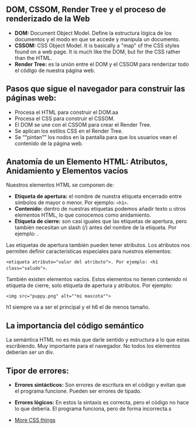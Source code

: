 
## DOM, CSSOM, Render Tree y el proceso de renderizado de la Web

* **DOM:** Document Object Model. Define la estructura lógica de los documentos y el modo en que se accede y manipula un documento.
* **CSSOM:** CSS Object Model. It is basically a "map" of the CSS styles found on a web page. It is much like the DOM, but for the CSS rather than the HTML.
* **Render Tree:** es la unión entre el DOM y el CSSOM para renderizar todo el código de nuestra página web.

## Pasos que sigue el navegador para construir las páginas web:

* Procesa el HTML para construir el DOM.aa
* Procesa el CSS para construir el CSSOM.
* El DOM se une con el CSSOM para crear el Render Tree.
* Se aplican los estilos CSS en el Render Tree.
* Se ““pintan”” los nodos en la pantalla para que los usuarios vean el contenido de la página web.

## Anatomía de un Elemento HTML: Atributos, Anidamiento y Elementos vacíos

Nuestros elementos HTML se componen de:

* **Etiqueta de apertura:** el nombre de nuestra etiqueta encerrado entre símbolos de mayor o menor. Por ejemplo: `<h1>`.
* **Contenido:** dentro de nuestras etiquetas podemos añadir texto u otros elementos HTML, lo que conocemos como anidamiento.
* **Etiqueta de cierre:** son casi iguales que las etiquetas de apertura, pero también necesitan un slash (/) antes del nombre de la etiqueta. Por ejemplo: </h1>.

Las etiquetas de apertura también pueden tener atributos. Los atributos nos permiten definir características especiales para nuestros elementos: 

`<etiqueta atributo="valor del atributo">. Por ejemplo: <h1 class="saludo">`.

También existen elementos vacíos. Estos elementos no tienen contenido ni etiqueta de cierre, solo etiqueta de apertura y atributos. Por ejemplo: 

`<img src="puppy.png" alt=""mi mascota"">`

h1 siempre va a ser el principal y el h6 el de menos tamaño.

## La importancia del código semántico
La semántica HTML no es más que darle sentido y estructura a lo que estas escribiendo. Muy importante para el navegador. No todos los elementos deberían ser un div.

## Tipor de errores:

* **Errores sintácticos:** Son errores de escritura en el código y evitan que el programa funcione. Pueden ser errores de tipado.
* **Errores lógicos:** En estos la sintaxis es correcta, pero el código no hace lo que debería. El programa funciona, pero de forma incorrecta.s


 * [More CSS things](/html-css/css)
